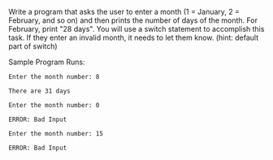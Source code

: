Write a program that asks the user to enter a month (1 = January, 2 = February, and so on) and then prints the number of days of the month. For February, print "28 days".  You will use a switch statement to accomplish this task.  If they enter an invalid month, it needs to let them know.  (hint:  default part of switch)

Sample Program Runs:
					

```
Enter the month number: 8

There are 31 days
```
  		

```
Enter the month number: 0

ERROR: Bad Input
```

```
Enter the month number: 15

ERROR: Bad Input
```
